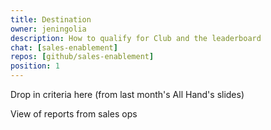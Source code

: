 ```yaml
---
title: Destination
owner: jeningolia
description: How to qualify for Club and the leaderboard 
chat: [sales-enablement]
repos: [github/sales-enablement]
position: 1
---
```


Drop in criteria here (from last month's All Hand's slides)

View of reports from sales ops
